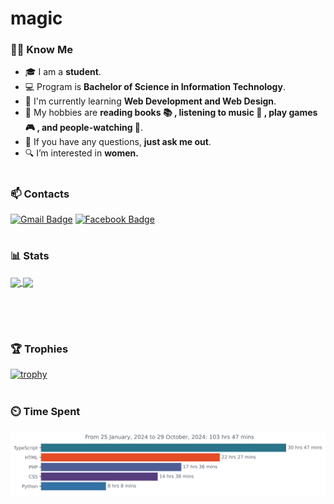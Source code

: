 <h1> magic </h1>

### 🐱‍💻 Know Me

- 🎓 I am a **student**.
- 💻 Program is **Bachelor of Science in Information Technology**.
- 🌱 I'm currently learning **Web Development and Web Design**. 
- 🤔 My hobbies are **reading books 📚 , listening to music 🎵 , play games 🎮 , and people-watching 👀**.
- 💬 If you have any questions, **just ask me out**.
- 🔍 I’m interested in **women.**
<h1 align="center"></h1>

### 📫 Contacts
  
[![Gmail Badge](https://img.shields.io/badge/-Gmail-c14438?style=flat-square&logo=Gmail&logoColor=white&link=mailto:rondonbrij@gmail.com)](rondonbrij@gmail.com)
[![Facebook Badge](https://img.shields.io/badge/-Facebook-3b5998?style=flat-square&labelColor=3b5998&logo=facebook&logoColor=white&link=https://www.facebook.com/rondonbrij/)](https://www.facebook.com/rondonbrij/)
<h1 align="center"></h1>

### 📊 Stats
<a href="https://github.com/rondonbrij/github-readme-stats">
  <img height=200 align="center" src="https://github-readme-stats.vercel.app/api?username=rondonbrij" />
</a>
<a href="https://github.com/rondonbrij/rondonbrij">
  <img height=200 align="center" src="https://github-readme-stats.vercel.app/api/top-langs?username=rondonbrij&layout=compact&langs_count=8&card_width=320" />
</a>

<br> <br>
<h1 align="center"></h1>

### 🏆 Trophies
[![trophy](https://github-profile-trophy.vercel.app/?username=rondonbrij&row=2&column=10&margin-w=15&margin-h=15)](https://github.com/ryo-ma/github-profile-trophy)
<h1 align="center"></h1>

### ⏲️ Time Spent
<img
  src="https://github.com/rondonbrij/rondonbrij/blob/main/images/stat.svg"
  alt="Rondonbrij's Activity"
/>
